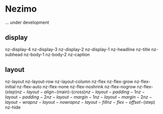 # Nezimo

... under development

## display
nz-display-4
nz-display-3
nz-display-2
nz-display-1
nz-headline
nz-title
nz-subhead
nz-body-1
nz-body-2
nz-caption

## layout
nz-layout
nz-layout-row
nz-layout-column
nz-flex
nz-flex-grow
nz-flex-initial
nz-flex-auto
nz-flex-none
nz-flex-noshrink
nz-flex-nogrow
nz-flex-$(step)
nz-layout-align-$(main)-$(cross)
nz-layout-padding-1
nz-layout-padding-2
nz-layout-margin-1
nz-layout-margin-2
nz-layout-wrap
nz-layout-nowrap
nz-layout-fill
nz-flex-offset-$(step)
nz-hide